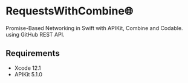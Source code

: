 RequestsWithCombine🌐
=== 

Promise-Based Networking in Swift with APIKit, Combine and Codable.
using GitHub REST API.

## Requirements
- Xcode 12.1 
- APIKit 5.1.0
